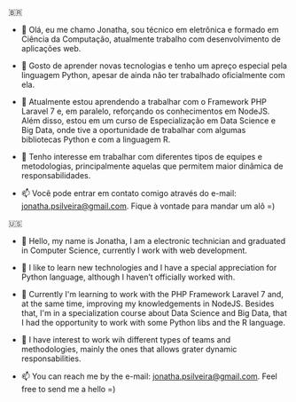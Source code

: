 :brazil:
- 👋 Olá, eu me chamo Jonatha, sou técnico em eletrônica e formado em Ciência da Computação, atualmente trabalho com desenvolvimento de aplicações web.

- 👀 Gosto de aprender novas tecnologias e tenho um apreço especial pela linguagem Python, apesar de ainda não ter trabalhado oficialmente com ela.

- 🌱 Atualmente estou aprendendo a trabalhar com o Framework PHP Laravel 7 e, em paralelo, reforçando os conhecimentos em NodeJS. Além disso, estou em um curso de Especialização em Data Science e Big Data, onde tive a oportunidade de trabalhar com algumas bibliotecas Python e com a linguagem R. 

- 💞️ Tenho interesse em trabalhar com diferentes tipos de equipes e metodologias, principalmente aquelas que permitem maior dinâmica de responsabilidades.

- 📫 Você pode entrar em contato comigo através do e-mail: jonatha.psilveira@gmail.com. Fique à vontade para mandar um alô =)


:us:
- 👋 Hello, my name is Jonatha, I am a electronic technician and graduated in Computer Science, currently I work with web development.

- 👀 I like to learn new technologies and I have a special appreciation for Python language, although I haven’t officially worked with.

- 🌱 Currently I'm learning to work with the PHP Framework Laravel 7 and, at the same time, improving my knowledgements in NodeJS.
Besides that, I'm in a specialization course about Data Science and Big Data, that I had the opportunity to work with some Python libs and the R language.

- 💞️ I have interest to work wih different types of teams and methodologies, mainly the ones that allows grater dynamic responsabilities.

- 📫 You can reach me by the e-mail: jonatha.psilveira@gmail.com. Feel free to send me a hello =)
